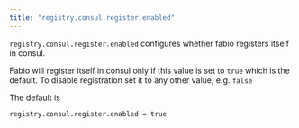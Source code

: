 ```yaml
---
title: "registry.consul.register.enabled"
---
```


`registry.consul.register.enabled` configures whether fabio registers itself in consul.

Fabio will register itself in consul only if this value is set to `true` which
is the default. To disable registration set it to any other value, e.g. `false`

The default is

	registry.consul.register.enabled = true
